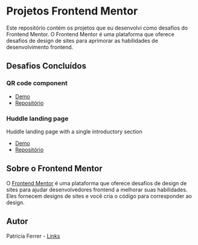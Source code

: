 # Projetos Frontend Mentor

Este repositório contém os projetos que eu desenvolvi como desafios do Frontend Mentor. O Frontend Mentor é uma plataforma que oferece desafios de design de sites para aprimorar as habilidades de desenvolvimento frontend.

## Desafios Concluídos

### QR code component

- [Demo](https://patsferrer.github.io/qr-code-component/)
- [Repositório](https://github.com/PatsFerrer/qr-code-component)

### Huddle landing page
Huddle landing page with a single introductory section

- [Demo](https://patsferrer.github.io/Frontend-Mentor/huddle-landing-page-with-single-introductory-section-master/)
- [Repositório](https://github.com/PatsFerrer/Frontend-Mentor/tree/main/huddle-landing-page-with-single-introductory-section-master)

## Sobre o Frontend Mentor

O [Frontend Mentor](https://www.frontendmentor.io) é uma plataforma que oferece desafios de design de sites para ajudar desenvolvedores frontend a melhorar suas habilidades. Eles fornecem designs de sites e você cria o código para corresponder ao design.

## Autor

Patricia Ferrer - [Links](https://patsferrer.github.io/links/)